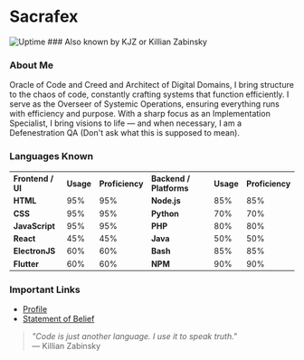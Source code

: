 # Sacrafex
<img src="https://raw.githubusercontent.com/Sacrafex/Sacrafex/refs/heads/main/uptime.svg?nocache=<?php echo time(); ?>" alt="Uptime">
### Also known by KJZ or Killian Zabinsky

### About Me

Oracle of Code and Creed and Architect of Digital Domains, I bring structure to the chaos of code, constantly crafting systems that function efficiently. I serve as the Overseer of Systemic Operations, ensuring everything runs with efficiency and purpose. With a sharp focus as an Implementation Specialist, I bring visions to life — and when necessary, I am a Defenestration QA (Don't ask what this is supposed to mean).

### Languages Known

<table> 
  <tr> 
    <strong><th style="text-align:left;">Frontend / UI</th></strong>
    <th style="text-align:left;">Usage</th> 
    <th style="text-align:left;">Proficiency</th> 
    <th style="text-align:left;">Backend / Platforms</th> 
    <th style="text-align:left;">Usage</th> 
    <th style="text-align:left;">Proficiency</th> 
  </tr> 
  <tr> 
    <td><b>HTML</b></td> 
    <td>95%</td> 
    <td>95%</td> 
    <td><b>Node.js</b></td> 
    <td>85%</td> 
    <td>85%</td> 
  </tr> 
  <tr> 
    <td><b>CSS</b></td> 
    <td>95%</td> 
    <td>95%</td> 
    <td><b>Python</b></td> 
    <td>70%</td> 
    <td>70%</td> 
  </tr> 
  <tr> 
    <td><b>JavaScript</b></td> 
    <td>95%</td> 
    <td>95%</td> 
    <td><b>PHP</b></td> 
    <td>80%</td> 
    <td>80%</td> 
  </tr> 
  <tr> 
    <td><b>React</b></td> 
    <td>45%</td> 
    <td>45%</td> 
    <td><b>Java</b></td> 
    <td>50%</td> 
    <td>50%</td> 
  </tr> 
  <tr> 
    <td><b>ElectronJS</b></td> 
    <td>60%</td> 
    <td>60%</td> 
    <td><b>Bash</b></td> 
    <td>85%</td> 
    <td>85%</td> 
  </tr> 
  <tr> 
    <td><b>Flutter</b></td> 
    <td>60%</td> 
    <td>60%</td> 
    <td><b>NPM</b></td> 
    <td>90%</td> 
    <td>90%</td> 
  </tr> 
</table>

### Important Links

- [Profile](https://sacrafex.github.io/Sacrafex/etc/profile.html)
- [Statement of Belief](https://sacrafex.github.io/Sacrafex/etc/statement-of-belief.html)

> _"Code is just another language. I use it to speak truth."_  
> — Killian Zabinsky
